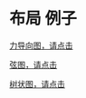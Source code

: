 # 布局 例子



[力导向图，请点击](https://xiaoxiaohappy.github.io/d3js_example/布局/力导向图.html)




[弦图，请点击](https://xiaoxiaohappy.github.io/d3js_example/布局/弦图.html)




[树状图，请点击](https://xiaoxiaohappy.github.io/d3js_example/布局/树状图.html)


